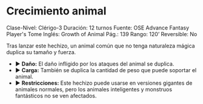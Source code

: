 # Crecimiento animal

Clase-Nivel: Clérigo-3
Duración: 12 turnos
Fuente: OSE Advance Fantasy Player's Tome
Inglés: Growth of Animal
Pág.: 139
Rango: 120’
Reversible: No

Tras lanzar este hechizo, un animal común que no tenga naturaleza mágica duplica su tamaño y fuerza.  

- ▶ **Daño:** El daño infligido por los ataques del animal se duplica.
- ▶ **Carga:** También se duplica la cantidad de peso que puede soportar el animal.
- ▶ **Restricciones:** Este hechizo puede usarse en versiones gigantes de animales normales, pero los animales inteligentes y monstruos fantásticos no se ven afectados.